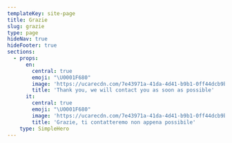 ```yaml
---
templateKey: site-page
title: Grazie
slug: grazie
type: page
hideNav: true
hideFooter: true
sections:
  - props:
      en:
        central: true
        emoji: "\U0001F680"
        image: 'https://ucarecdn.com/7e43971a-41da-4d41-b9b1-0ff44dcb9b29/'
        title: 'Thank you, we will contact you as soon as possible'
      it:
        central: true
        emoji: "\U0001F680"
        image: 'https://ucarecdn.com/7e43971a-41da-4d41-b9b1-0ff44dcb9b29/'
        title: 'Grazie, ti contatteremo non appena possibile'
    type: SimpleHero
---
```


